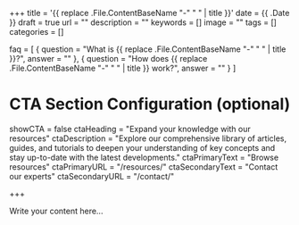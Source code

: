 +++
title = '{{ replace .File.ContentBaseName "-" " " | title }}'
date = {{ .Date }}
draft = true
url = ""
description = ""
keywords = []
image = ""
tags = []
categories = []

faq = [
  {
    question = "What is {{ replace .File.ContentBaseName "-" " " | title }}?",
    answer = ""
  },
  {
    question = "How does {{ replace .File.ContentBaseName "-" " " | title }} work?",
    answer = ""
  }
]


# CTA Section Configuration (optional)
showCTA = false
ctaHeading = "Expand your knowledge with our resources"
ctaDescription = "Explore our comprehensive library of articles, guides, and tutorials to deepen your understanding of key concepts and stay up-to-date with the latest developments."
ctaPrimaryText = "Browse resources"
ctaPrimaryURL = "/resources/"
ctaSecondaryText = "Contact our experts"
ctaSecondaryURL = "/contact/"

+++

Write your content here...